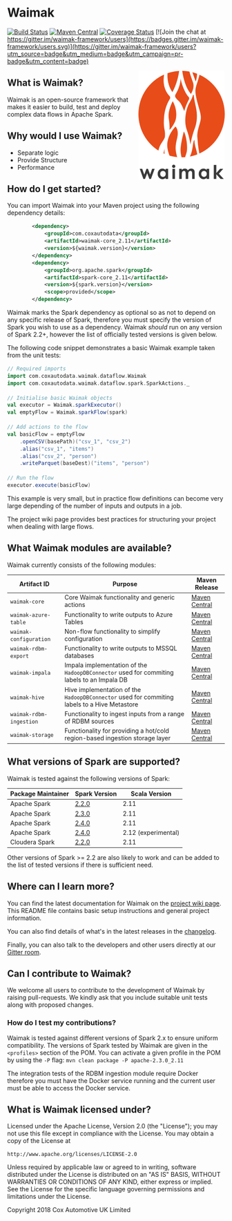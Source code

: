 # Waimak

[![Build Status](https://travis-ci.org/CoxAutomotiveDataSolutions/waimak.svg?branch=develop)](https://travis-ci.org/CoxAutomotiveDataSolutions/waimak) 
[![Maven Central](https://img.shields.io/maven-central/v/com.coxautodata/waimak-core_2.11.svg)](http://search.maven.org/#search%7Cga%7C1%7Cwaimak) [![Coverage Status](https://coveralls.io/repos/github/CoxAutomotiveDataSolutions/waimak/badge.svg?branch=develop)](https://coveralls.io/github/CoxAutomotiveDataSolutions/waimak?branch=develop) [![Join the chat at https://gitter.im/waimak-framework/users](https://badges.gitter.im/waimak-framework/users.svg)](https://gitter.im/waimak-framework/users?utm_source=badge&utm_medium=badge&utm_campaign=pr-badge&utm_content=badge)

<img align="right" src="./images/waimak.png">

## What is Waimak?

Waimak is an open-source framework that makes it easier to build, test and deploy complex data flows in Apache Spark.

## Why would I use Waimak?

* Separate logic
* Provide Structure
* Performance

## How do I get started?

You can import Waimak into your Maven project using the following dependency details:

```xml
        <dependency>
            <groupId>com.coxautodata</groupId>
            <artifactId>waimak-core_2.11</artifactId>
            <version>${waimak.version}</version>
        </dependency>
        <dependency>
            <groupId>org.apache.spark</groupId>
            <artifactId>spark-core_2.11</artifactId>
            <version>${spark.version}</version>
            <scope>provided</scope>
        </dependency>
```

Waimak marks the Spark dependency as optional so as not to depend on any specific release of Spark, therefore you must specify the version of Spark you wish to use as a dependency. Waimak _should_ run on any version of Spark 2.2+, however the list of officially tested versions is given below.

The following code snippet demonstrates a basic Waimak example taken from the unit tests:

```scala
// Required imports
import com.coxautodata.waimak.dataflow.Waimak
import com.coxautodata.waimak.dataflow.spark.SparkActions._

// Initialise basic Waimak objects
val executor = Waimak.sparkExecutor()
val emptyFlow = Waimak.sparkFlow(spark)

// Add actions to the flow
val basicFlow = emptyFlow
    .openCSV(basePath)("csv_1", "csv_2")
    .alias("csv_1", "items")
    .alias("csv_2", "person")
    .writeParquet(baseDest)("items", "person")

// Run the flow
executor.execute(basicFlow)
```

This example is very small, but in practice flow definitions can become very large depending of the number of inputs and outputs in a job.

The project wiki page provides best practices for structuring your project when dealing with large flows.

## What Waimak modules are available?

Waimak currently consists of the following modules:

Artifact ID | Purpose | Maven Release
----------- | ------- | -------------
`waimak-core` | Core Waimak functionality and generic actions | [Maven Central](https://search.maven.org/search?q=a:waimak-core*) 
`waimak-azure-table` | Functionality to write outputs to Azure Tables | [Maven Central](https://search.maven.org/search?q=a:waimak-azure-table*)
`waimak-configuration` | Non-flow functionality to simplify configuration | [Maven Central](https://search.maven.org/search?q=a:waimak-configuration*)
`waimak-rdbm-export` | Functionality to write outputs to MSSQL databases | [Maven Central](https://search.maven.org/search?q=a:waimak-rdbm-export*)
`waimak-impala` | Impala implementation of the `HadoopDBConnector` used for commiting labels to an Impala DB | [Maven Central](https://search.maven.org/search?q=a:waimak-impala*)
`waimak-hive` | Hive implementation of the `HadoopDBConnector` used for commiting labels to a Hive Metastore | [Maven Central](https://search.maven.org/search?q=a:waimak-hive*)
`waimak-rdbm-ingestion` | Functionality to ingest inputs from a range of RDBM sources | [Maven Central](https://search.maven.org/search?q=a:waimak-rdbm-ingestion*)
`waimak-storage` | Functionality for providing a hot/cold region-based ingestion storage layer | [Maven Central](https://search.maven.org/search?q=a:waimak-storage*)

## What versions of Spark are supported?

Waimak is tested against the following versions of Spark:

Package Maintainer | Spark Version | Scala Version
------------------ | ------------- | -------------
Apache Spark | [2.2.0](https://spark.apache.org/releases/spark-release-2-2-0.html) | 2.11
Apache Spark | [2.3.0](https://spark.apache.org/releases/spark-release-2-3-0.html) | 2.11
Apache Spark | [2.4.0](https://spark.apache.org/releases/spark-release-2-3-0.html) | 2.11
Apache Spark | [2.4.0](https://spark.apache.org/releases/spark-release-2-3-0.html) | 2.12 (experimental)
Cloudera Spark | [2.2.0](https://www.cloudera.com/documentation/spark2/latest/topics/spark2.html) | 2.11

Other versions of Spark >= 2.2 are also likely to work and can be added to the list of tested versions if there is sufficient need.

## Where can I learn more?

You can find the latest documentation for Waimak on the [project wiki page](https://github.com/CoxAutomotiveDataSolutions/waimak/wiki). This README file contains basic setup instructions and general project information.

You can also find details of what's in the latest releases in the [changelog](CHANGELOG.md).

Finally, you can also talk to the developers and other users directly at our [Gitter room](https://gitter.im/waimak-framework/users).

## Can I contribute to Waimak?

We welcome all users to contribute to the development of Waimak by raising pull-requests. We kindly ask that you include suitable unit tests along with proposed changes.

### How do I test my contributions?

Waimak is tested against different versions of Spark 2.x to ensure uniform compatibility. The versions of Spark tested by Waimak are given in the `<profiles>` section of the POM. You can activate a given profile in the POM by using the `-P` flag: `mvn clean package -P apache-2.3.0_2.11`

The integration tests of the RDBM ingestion module require Docker therefore you must have the Docker service running and the current user must be able to access the Docker service.

## What is Waimak licensed under?

Licensed under the Apache License, Version 2.0 (the "License");
you may not use this file except in compliance with the License.
You may obtain a copy of the License at

    http://www.apache.org/licenses/LICENSE-2.0

Unless required by applicable law or agreed to in writing, software
distributed under the License is distributed on an "AS IS" BASIS,
WITHOUT WARRANTIES OR CONDITIONS OF ANY KIND, either express or implied.
See the License for the specific language governing permissions and
limitations under the License.

Copyright 2018 Cox Automotive UK Limited